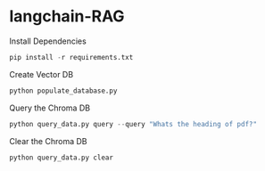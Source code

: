 # langchain-RAG
Install Dependencies
```python
pip install -r requirements.txt
```
Create Vector DB
```python
python populate_database.py
```
Query the Chroma DB
```python
python query_data.py query --query "Whats the heading of pdf?"
```
Clear the Chroma DB
```python
python query_data.py clear
```
